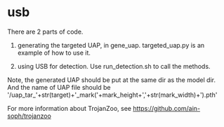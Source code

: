 # usb
There are 2 parts of code. 
1. generating the targeted UAP, in gene_uap. targeted_uap.py is an example of how to use it.

2. using USB for detection. Use run_detection.sh to call the methods.

Note, the generated UAP should be put at the same dir as the model dir. And the name of UAP file should be '/uap_tar_'+str(target)+'_mark('+mark_height+','+str(mark_width)+').pth'


For more information about TrojanZoo, see https://github.com/ain-soph/trojanzoo
